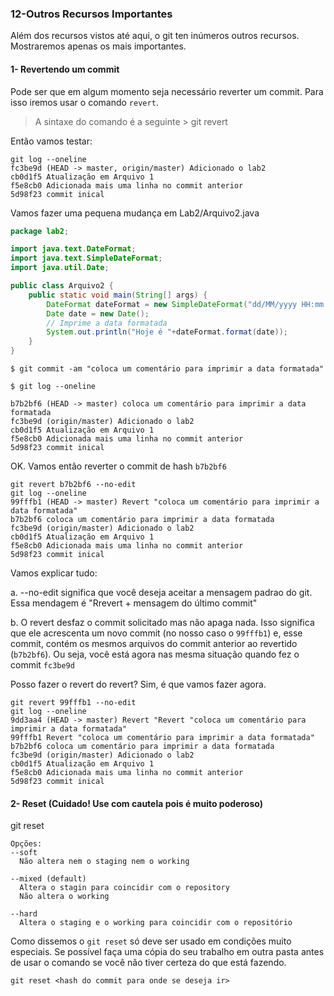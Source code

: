 ### 12-Outros Recursos Importantes

Além dos recursos vistos até aqui, o git ten inúmeros outros recursos. Mostraremos apenas os mais importantes.

#### 1- Revertendo um commit

Pode ser que em algum momento seja necessário reverter um commit. Para isso iremos usar o comando `revert`.

> A sintaxe do comando é a seguinte > git revert <hash do commit>

Então vamos testar:

````
git log --oneline
fc3be9d (HEAD -> master, origin/master) Adicionado o lab2
cb0d1f5 Atualização em Arquivo 1
f5e8cb0 Adicionada mais uma linha no commit anterior
5d98f23 commit inical
````

Vamos fazer uma pequena mudança em Lab2/Arquivo2.java

```java
package lab2;

import java.text.DateFormat;
import java.text.SimpleDateFormat;
import java.util.Date;

public class Arquivo2 {
    public static void main(String[] args) {
        DateFormat dateFormat = new SimpleDateFormat("dd/MM/yyyy HH:mm:ss");
        Date date = new Date();
        // Imprime a data formatada
        System.out.println("Hoje é "+dateFormat.format(date)); 
    }
}

```

```
$ git commit -am "coloca um comentário para imprimir a data formatada"

$ git log --oneline

b7b2bf6 (HEAD -> master) coloca um comentário para imprimir a data formatada
fc3be9d (origin/master) Adicionado o lab2
cb0d1f5 Atualização em Arquivo 1
f5e8cb0 Adicionada mais uma linha no commit anterior
5d98f23 commit inical

```

OK. Vamos então reverter o commit de hash `b7b2bf6`

```
git revert b7b2bf6 --no-edit
git log --oneline
99fffb1 (HEAD -> master) Revert "coloca um comentário para imprimir a data formatada"
b7b2bf6 coloca um comentário para imprimir a data formatada
fc3be9d (origin/master) Adicionado o lab2
cb0d1f5 Atualização em Arquivo 1
f5e8cb0 Adicionada mais uma linha no commit anterior
5d98f23 commit inical
```

Vamos explicar tudo:

a.  --no-edit significa que você deseja aceitar a mensagem padrao do git. Essa mendagem é "Rrevert + mensagem do último commit"

b. O revert desfaz o commit solicitado mas não apaga nada. Isso significa que ele acrescenta um novo commit (no nosso caso o `99fffb1`) e, esse commit, contém os mesmos arquivos do commit anterior ao revertido (`b7b2bf6`). Ou seja, você está agora nas mesma situação quando fez o commit  `fc3be9d` 

Posso fazer o revert do revert? Sim, é que vamos fazer agora.

```
git revert 99fffb1 --no-edit
git log --oneline
9dd3aa4 (HEAD -> master) Revert "Revert "coloca um comentário para imprimir a data formatada"
99fffb1 Revert "coloca um comentário para imprimir a data formatada"
b7b2bf6 coloca um comentário para imprimir a data formatada
fc3be9d (origin/master) Adicionado o lab2
cb0d1f5 Atualização em Arquivo 1
f5e8cb0 Adicionada mais uma linha no commit anterior
5d98f23 commit inical
```

#### 2- Reset (Cuidado! Use com cautela pois é muito poderoso)

git reset

    Opções:
    --soft
      Não altera nem o staging nem o working

    --mixed (default)
      Altera o stagin para coincidir com o repository
      Não altera o working

    --hard
      Altera o staging e o working para coincidir com o repositório 


 Como dissemos o `git reset` só deve ser usado em condições muito especiais. Se possível faça uma cópia do seu trabalho em outra pasta antes de usar o comando se você não tiver certeza do que está fazendo.         

```
git reset <hash do commit para onde se deseja ir>
```







